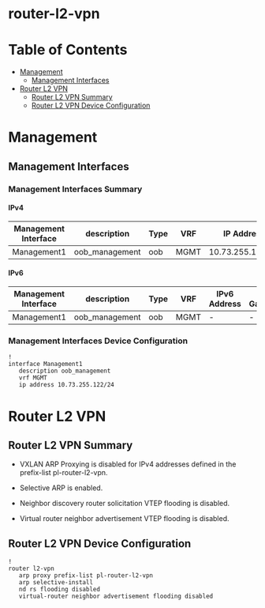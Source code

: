 # router-l2-vpn
# Table of Contents

- [Management](#management)
  - [Management Interfaces](#management-interfaces)
- [Router L2 VPN](#router-l2-vpn)
  - [Router L2 VPN Summary](#router-l2-vpn-summary)
  - [Router L2 VPN Device Configuration](#router-l2-vpn-device-configuration)

# Management

## Management Interfaces

### Management Interfaces Summary

#### IPv4

| Management Interface | description | Type | VRF | IP Address | Gateway |
| -------------------- | ----------- | ---- | --- | ---------- | ------- |
| Management1 | oob_management | oob | MGMT | 10.73.255.122/24 | 10.73.255.2 |

#### IPv6

| Management Interface | description | Type | VRF | IPv6 Address | IPv6 Gateway |
| -------------------- | ----------- | ---- | --- | ------------ | ------------ |
| Management1 | oob_management | oob | MGMT | - | - |

### Management Interfaces Device Configuration

```eos
!
interface Management1
   description oob_management
   vrf MGMT
   ip address 10.73.255.122/24
```

# Router L2 VPN

## Router L2 VPN Summary

- VXLAN ARP Proxying is disabled for IPv4 addresses defined in the prefix-list pl-router-l2-vpn.

- Selective ARP is enabled.

- Neighbor discovery router solicitation VTEP flooding is disabled.

- Virtual router neighbor advertisement VTEP flooding is disabled.

## Router L2 VPN Device Configuration

```eos
!
router l2-vpn
   arp proxy prefix-list pl-router-l2-vpn
   arp selective-install
   nd rs flooding disabled
   virtual-router neighbor advertisement flooding disabled
```
